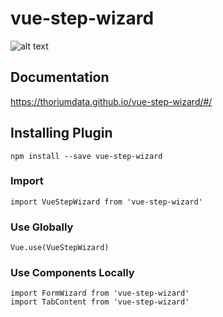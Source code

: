 # vue-step-wizard

![alt text](https://github.com/thoriumdata/vue-step-wizard/blob/master/public/Vue-Step-Wizard.gif?raw=true)


## Documentation

https://thoriumdata.github.io/vue-step-wizard/#/


## Installing Plugin
```
npm install --save vue-step-wizard
```

### Import
```
import VueStepWizard from 'vue-step-wizard'
```


### Use Globally
```
Vue.use(VueStepWizard)
```

### Use Components Locally
```
import FormWizard from 'vue-step-wizard'
import TabContent from 'vue-step-wizard'
```
